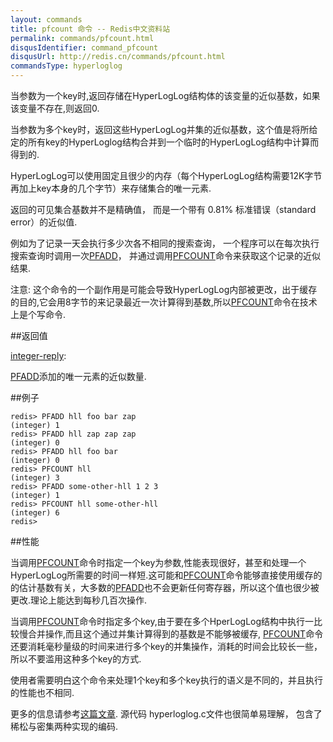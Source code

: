 ```yaml
---
layout: commands
title: pfcount 命令 -- Redis中文资料站
permalink: commands/pfcount.html
disqusIdentifier: command_pfcount
disqusUrl: http://redis.cn/commands/pfcount.html
commandsType: hyperloglog
---
```


当参数为一个key时,返回存储在HyperLogLog结构体的该变量的近似基数，如果该变量不存在,则返回0.

当参数为多个key时，返回这些HyperLogLog并集的近似基数，这个值是将所给定的所有key的HyperLoglog结构合并到一个临时的HyperLogLog结构中计算而得到的.

HyperLogLog可以使用固定且很少的内存（每个HyperLogLog结构需要12K字节再加上key本身的几个字节）来存储集合的唯一元素.

返回的可见集合基数并不是精确值， 而是一个带有 0.81% 标准错误（standard error）的近似值.

例如为了记录一天会执行多少次各不相同的搜索查询， 一个程序可以在每次执行搜索查询时调用一次[PFADD](/commands/pfadd.html)， 并通过调用[PFCOUNT](/commands/pfcount.html)命令来获取这个记录的近似结果.

注意: 这个命令的一个副作用是可能会导致HyperLogLog内部被更改，出于缓存的目的,它会用8字节的来记录最近一次计算得到基数,所以[PFCOUNT](/commands/pfcount.html)命令在技术上是个写命令.

##返回值

[integer-reply](/topics/protocol.html#integer-reply):

[PFADD](/commands/pfadd.html)添加的唯一元素的近似数量.

##例子

	redis> PFADD hll foo bar zap
	(integer) 1
	redis> PFADD hll zap zap zap
	(integer) 0
	redis> PFADD hll foo bar
	(integer) 0
	redis> PFCOUNT hll
	(integer) 3
	redis> PFADD some-other-hll 1 2 3
	(integer) 1
	redis> PFCOUNT hll some-other-hll
	(integer) 6
	redis> 

##性能

当调用[PFCOUNT](/commands/pfcount.html)命令时指定一个key为参数,性能表现很好，甚至和处理一个HyperLogLog所需要的时间一样短.这可能和[PFCOUNT](/commands/pfcount.html)命令能够直接使用缓存的的估计基数有关，大多数的[PFADD](/commands/pfadd.html)也不会更新任何寄存器，所以这个值也很少被更改.理论上能达到每秒几百次操作.

当调用[PFCOUNT](/commands/pfcount.html)命令时指定多个key,由于要在多个HperLogLog结构中执行一比较慢合并操作,而且这个通过并集计算得到的基数是不能够被缓存, [PFCOUNT](/commands/pfcount.html)命令还要消耗毫秒量级的时间来进行多个key的并集操作，消耗的时间会比较长一些，所以不要滥用这种多个key的方式.

使用者需要明白这个命令来处理1个key和多个key执行的语义是不同的，并且执行的性能也不相同.

更多的信息请参考[这篇文章](http://antirez.com/news/75). 源代码 hyperloglog.c文件也很简单易理解， 包含了稀松与密集两种实现的编码.